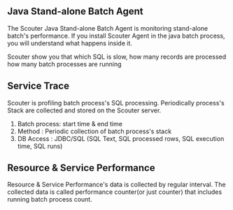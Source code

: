 ## Java Stand-alone Batch Agent
The Scouter Java Stand-alone Batch Agent is monitoring stand-alone batch's performance.
If you install Scouter Agent in the java batch process, you will understand what happens inside it.

Scouter show you that which SQL is slow, how many records are processed 
how many batch processes are running

##  Service Trace
Scouter is profiling  batch process's SQL processing.
Periodically process's Stack are collected and stored on the Scouter server.

1. Batch process: start time & end time
2. Method : Periodic collection of batch process's stack 
3. DB Access : JDBC/SQL (SQL Text, SQL processed rows, SQL execution time, SQL runs)

## Resource & Service Performance 
Resource & Service Performance's data is collected by regular interval.
The collected data is called  performance counter(or just counter) that includes running batch process count.


